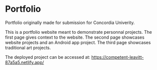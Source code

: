# Portfolio
Portfolio originally made for submission for Concordia Univerity.

This is a portfolio website meant to demonstrate personnal projects.
The first page gives context to the website.
The second page showcases website projects and an Android app project.
The third page showcases traditional art projects.

The deployed project can be accessed at:
https://competent-leavitt-87a5a5.netlify.app/
